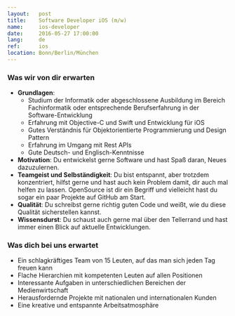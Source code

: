 ```yaml
---
layout:   post
title:    Software Developer iOS (m/w) 
name:     ios-developer
date:     2016-05-27 17:00:00
lang:     de
ref:      ios
location: Bonn/Berlin/München
---
```


### Was wir von dir erwarten

- **Grundlagen**:
    + Studium der Informatik oder abgeschlossene Ausbildung im Bereich Fachinformatik oder entsprechende Berufserfahrung in der Software-Entwicklung
    + Erfahrung mit Objective-C und Swift und Entwicklung für iOS
    + Gutes Verständnis für Objektorientierte Programmierung und Design Pattern
    + Erfahrung im Umgang mit Rest APIs
    + Gute Deutsch- und Englisch-Kenntnisse
- **Motivation**: Du entwickelst gerne Software und hast Spaß daran, Neues dazuzulernen.
- **Teamgeist und Selbständigkeit**: Du bist entspannt, aber trotzdem konzentriert, hilfst gerne und hast auch kein Problem damit, dir auch mal helfen zu lassen. OpenSource ist dir ein Begriff und vielleicht hast du sogar ein paar Projekte auf GitHub am Start.
- **Qualität**: Du schreibst gerne richtig guten Code und weißt, wie du diese Qualität sicherstellen kannst.
- **Wissensdurst**: Du schaust auch gerne mal über den Tellerrand und hast immer einen Blick auf aktuelle Entwicklungen.

### Was dich bei uns erwartet

- Ein schlagkräftiges Team von 15 Leuten, auf das man sich jeden Tag freuen kann
- Flache Hierarchien mit kompetenten Leuten auf allen Positionen
- Interessante Aufgaben in unterschiedlichen Bereichen der Medienwirtschaft
- Herausfordernde Projekte mit nationalen und internationalen Kunden
- Eine kreative und entspannte Arbeitsatmosphäre
